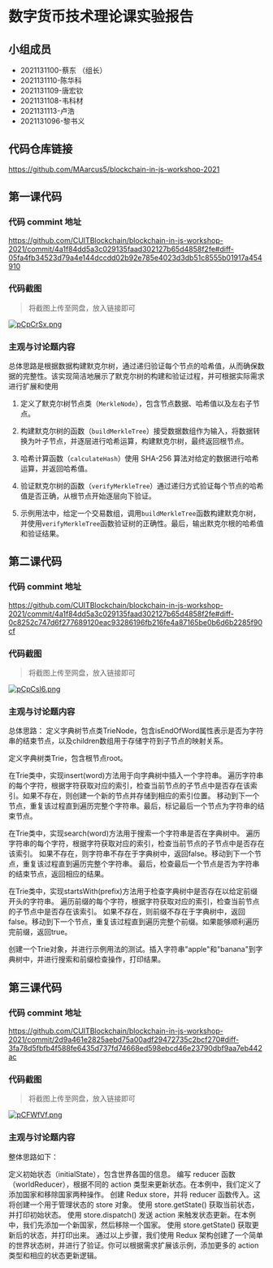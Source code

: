 # 数字货币技术理论课实验报告

## 小组成员

- 2021131100-蔡东 （组长）
- 2021131110-陈华科
- 2021131109-唐宏钦
- 2021131108-韦科材
- 2021131113-卢浩
- 2021131096-黎书义


## 代码仓库链接

https://github.com/MAarcus5/blockchain-in-js-workshop-2021



## 第一课代码


### 代码 commint 地址

https://github.com/CUITBlockchain/blockchain-in-js-workshop-2021/commit/4a1f84dd5a3c029135faad302127b65d4858f2fe#diff-05fa4fb34523d79a4e144dccdd02b92e785e4023d3db51c8555b01917a454910


### 代码截图

> 将截图上传至网盘，放入链接即可

[![pCpCrSx.png](https://s1.ax1x.com/2023/06/02/pCpCrSx.png)](https://imgse.com/i/pCpCrSx)


### 主观与讨论题内容

总体思路是根据数据构建默克尔树，通过递归验证每个节点的哈希值，从而确保数据的完整性。该实现简洁地展示了默克尔树的构建和验证过程，并可根据实际需求进行扩展和使用

1. 定义了默克尔树节点类（`MerkleNode`），包含节点数据、哈希值以及左右子节点。

2. 构建默克尔树的函数（`buildMerkleTree`）接受数据数组作为输入，将数据转换为叶子节点，并逐层进行哈希运算，构建默克尔树，最终返回根节点。

3. 哈希计算函数（`calculateHash`）使用 SHA-256 算法对给定的数据进行哈希运算，并返回哈希值。

4. 验证默克尔树的函数（`verifyMerkleTree`）通过递归方式验证每个节点的哈希值是否正确，从根节点开始逐层向下验证。

5. 示例用法中，给定一个交易数组，调用`buildMerkleTree`函数构建默克尔树，并使用`verifyMerkleTree`函数验证树的正确性。最后，输出默克尔根的哈希值和验证结果。


## 第二课代码


### 代码 commint 地址

https://github.com/CUITBlockchain/blockchain-in-js-workshop-2021/commit/4a1f84dd5a3c029135faad302127b65d4858f2fe#diff-0c8252c747d6f277689120eac93286196fb216fe4a87165be0b6d6b2285f90cf


### 代码截图

> 将截图上传至网盘，放入链接即可

[![pCpCsl6.png](https://s1.ax1x.com/2023/06/02/pCpCsl6.png)](https://imgse.com/i/pCpCsl6)


### 主观与讨论题内容

总体思路：
定义字典树节点类TrieNode，包含isEndOfWord属性表示是否为字符串的结束节点，以及children数组用于存储字符到子节点的映射关系。

定义字典树类Trie，包含根节点root。

在Trie类中，实现insert(word)方法用于向字典树中插入一个字符串。
遍历字符串的每个字符，根据字符获取对应的索引，检查当前节点的子节点中是否存在该索引。如果不存在，则创建一个新的节点并存储到相应的索引位置。
移动到下一个节点，重复该过程直到遍历完整个字符串。最后，标记最后一个节点为字符串的结束节点。

在Trie类中，实现search(word)方法用于搜索一个字符串是否在字典树中。
遍历字符串的每个字符，根据字符获取对应的索引，检查当前节点的子节点中是否存在该索引。
如果不存在，则字符串不存在于字典树中，返回false。移动到下一个节点，重复该过程直到遍历完整个字符串。
最后，检查最后一个节点是否为字符串的结束节点，返回相应的结果。

在Trie类中，实现startsWith(prefix)方法用于检查字典树中是否存在以给定前缀开头的字符串。
遍历前缀的每个字符，根据字符获取对应的索引，检查当前节点的子节点中是否存在该索引。
如果不存在，则前缀不存在于字典树中，返回false。移动到下一个节点，重复该过程直到遍历完整个前缀。如果能够顺利遍历完前缀，返回true。

创建一个Trie对象，并进行示例用法的测试。插入字符串"apple"和"banana"到字典树中，并进行搜索和前缀检查操作，打印结果。



## 第三课代码


### 代码 commint 地址

https://github.com/CUITBlockchain/blockchain-in-js-workshop-2021/commit/2d9a461e2825aebd75a00adf29472735c2bcf270#diff-3fa78d5fbfb4f588fe6435d737fd74668ed598ebcd46e23790dbf9aa7eb442ac


### 代码截图

> 将截图上传至网盘，放入链接即可

[![pCFWfVf.png](https://s1.ax1x.com/2023/06/07/pCFWfVf.png)](https://imgse.com/i/pCFWfVf)


### 主观与讨论题内容
整体思路如下：

定义初始状态（initialState），包含世界各国的信息。
编写 reducer 函数（worldReducer），根据不同的 action 类型来更新状态。在本例中，我们定义了添加国家和移除国家两种操作。
创建 Redux store，并将 reducer 函数传入。这将创建一个用于管理状态的 store 对象。
使用 store.getState() 获取当前状态，并打印初始状态。
使用 store.dispatch() 发送 action 来触发状态更新。在本例中，我们先添加一个新国家，然后移除一个国家。
使用 store.getState() 获取更新后的状态，并打印出来。
通过以上步骤，我们使用 Redux 架构创建了一个简单的世界状态树，并进行了验证。你可以根据需求扩展该示例，添加更多的 action 类型和相应的状态更新逻辑。



